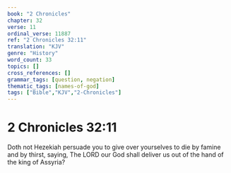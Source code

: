 ```yaml
---
book: "2 Chronicles"
chapter: 32
verse: 11
ordinal_verse: 11887
ref: "2 Chronicles 32:11"
translation: "KJV"
genre: "History"
word_count: 33
topics: []
cross_references: []
grammar_tags: [question, negation]
thematic_tags: [names-of-god]
tags: ["Bible","KJV","2-Chronicles"]
---
```


# 2 Chronicles 32:11

Doth not Hezekiah persuade you to give over yourselves to die by famine and by thirst, saying, The LORD our God shall deliver us out of the hand of the king of Assyria?

